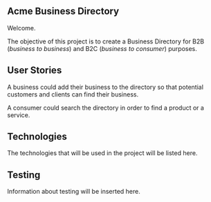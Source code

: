## Acme Business Directory

Welcome.

The objective of this project is to create a Business Directory for B2B (*business to business*) and B2C (*business to consumer*) purposes.

## User Stories
A business could add their business to the directory so that potential customers and clients can find their business.

A consumer could search the directory in order to find a product or a service.

## Technologies
The technologies that will be used in the project will be listed here.

## Testing
Information about testing will be inserted here.
